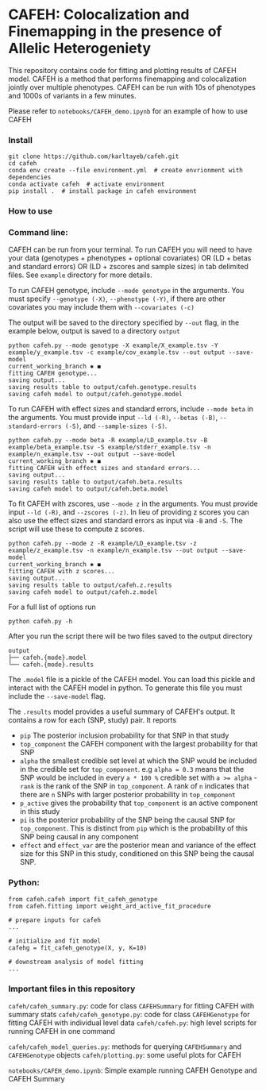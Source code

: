# CAFEH: Colocalization and Finemapping in the presence of Allelic Heterogeniety

This repository contains code for fitting and plotting results of CAFEH model. CAFEH is a method that performs finemapping and colocalization jointly over multiple phenotypes. CAFEH can be run with 10s of phenotypes and 1000s of variants in a few minutes.

Please refer to `notebooks/CAFEH_demo.ipynb` for an example of how to use CAFEH

### Install

```
git clone https://github.com/karltayeb/cafeh.git
cd cafeh
conda env create --file environment.yml  # create envrionment with dependencies
conda activate cafeh  # activate environment
pip install .  # install package in cafeh environment
```

### How to use

### Command line:

CAFEH can be run from your terminal. To run CAFEH you will need to have your data (genotypes + phenotypes + optional covariates) OR (LD + betas and standard errors) OR (LD + zscores and sample sizes) in tab delimited files. See `example` directory for more details.

To run CAFEH genotype, include `--mode genotype` in the arguments. You must specify `--genotype (-X)`, `--phenotype (-Y)`, if there are other covariates you may include them with `--covariates (-c)`

The output will be saved to the directory specified by `--out` flag, in the example below, output is saved to a directory `output`

```
python cafeh.py --mode genotype -X example/X_example.tsv -Y example/y_example.tsv -c example/cov_example.tsv --out output --save-model                                                                                          current_working_branch ✱ ◼
fitting CAFEH genotype...
saving output...
saving results table to output/cafeh.genotype.results
saving cafeh model to output/cafeh.genotype.model
```

To run CAFEH with effect sizes and standard errors, include `--mode beta` in the arguments. You must provide input `--ld (-R)`, `--betas (-B)`, `--standard-errors (-S)`, and `--sample-sizes (-S)`.

```
python cafeh.py --mode beta -R example/LD_example.tsv -B example/beta_example.tsv -S example/stderr_example.tsv -n example/n_example.tsv --out output --save-model                                                              current_working_branch ✱ ◼
fitting CAFEH with effect sizes and standard errors...
saving output...
saving results table to output/cafeh.beta.results
saving cafeh model to output/cafeh.beta.model
```

To fit CAFEH with zscores, use `--mode z` in the arguments. You must provide input `--ld (-R)`, and `--zscores (-z)`. In lieu of providing z scores you can also use the effect sizes and standard errors as input via `-B` and `-S`. The script will use these to compute z scores.


```
python cafeh.py --mode z -R example/LD_example.tsv -z example/z_example.tsv -n example/n_example.tsv --out output --save-model                                                                                                  current_working_branch ✱ ◼
fitting CAFEH with z scores...
saving output...
saving results table to output/cafeh.z.results
saving cafeh model to output/cafeh.z.model
```


For a full list of options run

```
python cafeh.py -h
```


After you run the script there will be two files saved to the output directory

```
output
├── cafeh.{mode}.model
└── cafeh.{mode}.results
```

The `.model` file is a pickle of the CAFEH model. You can load this pickle and interact with the CAFEH model in python. To generate this file you must include the `--save-model` flag.

The `.results` model provides a useful summary of CAFEH's output. It contains a row for each (SNP, study) pair. It reports
- `pip` The posterior inclusion probability for that SNP in that study
- `top_component` the CAFEH component with the largest probability for that SNP
- `alpha` the smallest credible set level at which the SNP would be included in the credible set for `top_component`. e.g `alpha = 0.3` means that the SNP would be included in every `a * 100 %` credible set with `a >= alpha`
-`rank` is the rank of the SNP in `top_component`. A rank of `n` indicates that there are `n` SNPs with larger posterior probability in `top_component`
- `p_active` gives the probability that `top_component` is an active component in this study
- `pi` is the posterior probability of the SNP being the causal SNP for `top_component`. This is distinct from `pip` which is the probability of this SNP being causal in any component
- `effect` and `effect_var` are the posterior mean and variance of the effect size for this SNP in this study, conditioned on this SNP being the causal SNP.


### Python:
```
from cafeh.cafeh import fit_cafeh_genotype
from cafeh.fitting import weight_ard_active_fit_procedure

# prepare inputs for cafeh
...

# initialize and fit model
cafehg = fit_cafeh_genotype(X, y, K=10)

# downstream analysis of model fitting
...

```


### Important files in this repository

`cafeh/cafeh_summary.py`: code for class `CAFEHSummary` for fitting CAFEH with summary stats
`cafeh/cafeh_genotype.py`: code for class `CAFEHGenotype` for fitting CAFEH with individual level data
`cafeh/cafeh.py`: high level scripts for running CAFEH in one command

`cafeh/cafeh_model_queries.py`: methods for querying `CAFEHSummary` and `CAFEHGenotype` objects
`cafeh/plotting.py`: some useful plots for CAFEH

`notebooks/CAFEH_demo.ipynb`: Simple example running CAFEH Genotype and CAFEH Summary





